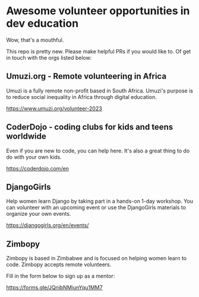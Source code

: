 # Awesome volunteer opportunities in dev education

Wow, that's a mouthful.

This repo is pretty new. Please make helpful PRs if you would like to. Of get in touch with the orgs listed below:

## Umuzi.org - Remote volunteering in Africa

Umuzi is a fully remote non-profit based in South Africa. Umuzi's purpose is to  reduce social inequality in Africa through digital education. 

https://www.umuzi.org/volunteer-2023

## CoderDojo - coding clubs for kids and teens worldwide

Even if you are new to code, you can help here. It's also a great thing to do do with your own kids.

https://coderdojo.com/en 

## DjangoGirls

Help women learn Django by taking part in a hands-on 1-day workshop. You can volunteer with an upcoming event or use the DjangoGirls materials to organize your own events.

https://djangogirls.org/en/events/

## Zimbopy

Zimbopy is based in Zimbabwe and is focused on helping women learn to code. Zimbopy accepts remote volunteers.

Fill in the form below to sign up as a mentor:

https://forms.gle/JQnibNMiunYqu1MM7
